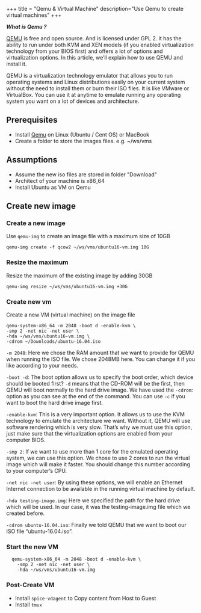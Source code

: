 +++
title = "Qemu & Virtual Machine"
description="Use Qemu to create virtual machines"
+++

___What is Qemu ?___

[QEMU](https://wiki.qemu.org/Main_Page)  is free and open source. And is licensed under GPL 2. it has the ability to run under both KVM and XEN models (if you enabled virtualization technology from your BIOS first) and offers a lot of options and virtualization options. In this article, we’ll explain how to use QEMU and install it.

QEMU is a virtualization technology emulator that allows you to run operating systems and Linux distributions easily on your current system without the need to install them or burn their ISO files. It is like VMware or VirtualBox. You can use it at anytime to emulate running any operating system you want on a lot of devices and architecture.


## Prerequisites

* Install [Qemu](https://www.qemu.org/download/#linux) on Linux (Ubuntu / Cent OS) or MacBook 
* Create a folder to store the images files. e.g. ~/ws/vms

## Assumptions
* Assume the new iso files are stored in folder "Download"
* Architect of your machine is x86_64
* Install Ubuntu as VM on Qemu

## Create new image


### Create a new image 

Use `qemu-img` to create an image file with a maximum size of 10GB

    qemu-img create -f qcow2 ~/ws/vms/ubuntu16-vm.img 10G


### Resize the maximum

Resize the maximum of the existing image by adding 30GB

    qemu-img resize ~/ws/vms/ubuntu16-vm.img +30G


### Create new vm 

Create a new VM (virtual machine) on the image file

    qemu-system-x86_64 -m 2048 -boot d -enable-kvm \
    -smp 2 -net nic -net user \
    -hda ~/ws/vms/ubuntu16-vm.img \
    -cdrom ~/Downloads/ubuntu-16.04.iso


`-m 2048`: Here we chose the RAM amount that we want to provide for QEMU when running the ISO file. We chose 2048MB here. You can change it if you like according to your needs.

`-boot -d`: The boot option allows us to specify the boot order, which device should be booted first? `-d` means that the CD-ROM will be the first, then QEMU will boot normally to the hard drive image. We have used the `-cdrom`: option as you can see at the end of the command. You can use `-c` if you want to boot the hard drive image first.

`-enable-kvm`: This is a very important option. It allows us to use the KVM technology to emulate the architecture we want. Without it, QEMU will use software rendering which is very slow. That’s why we must use this option, just make sure that the virtualization options are enabled from your computer BIOS.

`-smp 2`: If we want to use more than 1 core for the emulated operating system, we can use this option. We chose to use 2 cores to run the virtual image which will make it faster. You should change this number according to your computer’s CPU.

`-net nic -net user`: By using these options, we will enable an Ethernet Internet connection to be available in the running virtual machine by default.

`-hda testing-image.img`: Here we specified the path for the hard drive which will be used. In our case, it was the testing-image.img file which we created before.

`-cdrom ubuntu-16.04.iso`: Finally we told QEMU that we want to boot our ISO file “ubuntu-16.04.iso”.



### Start the new VM

      qemu-system-x86_64 -m 2048 -boot d -enable-kvm \
        -smp 2 -net nic -net user \
        -hda ~/ws/vms/ubuntu16-vm.img 

### Post-Create VM

* Install `spice-vdagent` to Copy content from Host to Guest
* Install `tmux` 


